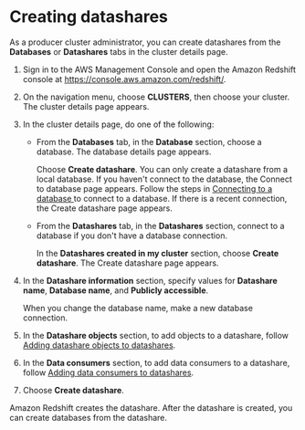 # Creating datashares<a name="create-datashare-console"></a>

As a producer cluster administrator, you can create datashares from the **Databases** or **Datashares** tabs in the cluster details page\.

1. Sign in to the AWS Management Console and open the Amazon Redshift console at [https://console\.aws\.amazon\.com/redshift/](https://console.aws.amazon.com/redshift/)\.

1. On the navigation menu, choose **CLUSTERS**, then choose your cluster\. The cluster details page appears\.

1. In the cluster details page, do one of the following:
   + From the **Databases** tab, in the **Database** section, choose a database\. The database details page appears\.

     Choose **Create datashare**\. You can only create a datashare from a local database\. If you haven't connect to the database, the Connect to database page appears\. Follow the steps in [Connecting to a database ](connect-database-console.md) to connect to a database\. If there is a recent connection, the Create datashare page appears\. 
   + From the **Datashares** tab, in the **Datashares** section, connect to a database if you don't have a database connection\.

     In the **Datashares created in my cluster** section, choose **Create datashare**\. The Create datashare page appears\.

1. In the **Datashare information** section, specify values for **Datashare name**, **Database name**, and **Publicly accessible**\.

   When you change the database name, make a new database connection\.

1. In the **Datashare objects** section, to add objects to a datashare, follow [Adding datashare objects to datashares](add-datashare-object-console.md)\.

1. In the **Data consumers** section, to add data consumers to a datashare, follow [Adding data consumers to datashares](add-data-consumer-console.md)\.

1. Choose **Create datashare**\.

Amazon Redshift creates the datashare\. After the datashare is created, you can create databases from the datashare\.